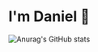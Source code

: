 # I'm Daniel 👋

![Anurag's GitHub stats](https://github-readme-stats.vercel.app/api?username=campot05&hide=contribs,prs&show_icons=true)

 
